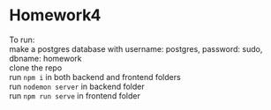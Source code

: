 # Homework4

To run:<br>
make a postgres database with username: postgres, password: sudo, dbname: homework<br>
clone the repo<br>
run ```npm i``` in both backend and frontend folders<br>
run ```nodemon server``` in backend folder<br>
run ```npm run serve``` in frontend folder
